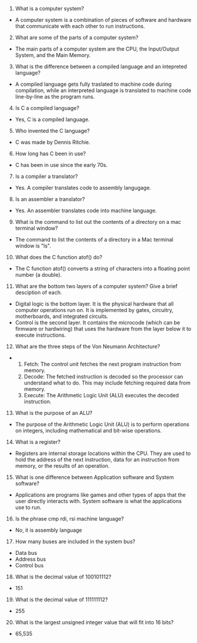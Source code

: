 1. What is a computer system?
- A computer system is a combination of pieces of software and hardware that communicate with each other to run instructions.

2. What are some of the parts of a computer system?
- The main parts of a computer system are the CPU, the Input/Output System, and the Main Memory.

3. What is the difference between a compiled language and an intepreted language?
- A compiled language gets fully traslated to machine code during compilation, while an interpreted language is translated to machine code line-by-line as the program runs.

4. Is C a compiled language?
- Yes, C is a compiled language.

5. Who invented the C language?
- C was made by Dennis Ritchie.

6. How long has C been in use?
- C has been in use since the early 70s.

7. Is a compiler a translator?
- Yes. A compiler translates code to assembly langugage.

8. Is an assembler a translator?
- Yes. An assembler translates code into machine language. 

9. What is the command to list out the contents of a directory on a mac terminal window?
- The command to list the contents of a directory in a Mac terminal window is "ls".

10. What does the C function atof() do?
- The C function atof() converts a string of characters into a floating point number (a double).

11. What are the bottom two layers of a computer system? Give a brief desciption of each.
- Digital logic is the bottom layer. It is the physical hardware that all computer operations run on. 
It is implemented by gates, circuitry, motherboards, and integrated circuits.
- Control is the second layer. It contains the microcode (which can be firmware or hardwiring) that uses the hardware from the layer below it to execute instructions.

12. What are the three steps of the Von Neumann Architecture?
- 1. Fetch: The control unit fetches the next program instruction from memory.
  2. Decode: The fetched instruction is decoded so the processor can understand what to do. This may include fetching required data from memory.
  3. Execute: The Arithmetic Logic Unit (ALU) executes the decoded instruction.

13. What is the purpose of an ALU?
- The purpose of the Arithmetic Logic Unit (ALU) is to perform operations on integers, including mathematical and bit-wise operations.

14. What is a register?
- Registers are internal storage locations within the CPU. They are used to hold the address of the next instruction, data for an instruction from memory, or the results of an operation.

15. What is one difference between Application software and System software?
- Applications are programs like games and other types of apps that the user directly interacts with. System software is what the applications use to run. 

16. Is the phrase cmp rdi, rsi machine language?
- No, it is assembly language

17. How many buses are included in the system bus?
- Data bus
- Address bus
- Control bus

18. What is the decimal value of 100101112?
- 151

19. What is the decimal value of 111111112?
- 255

20. What is the largest unsigned integer value that will fit into 16 bits?
- 65,535
